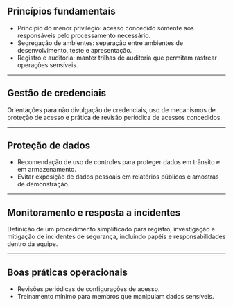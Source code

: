 ## Princípios fundamentais

- Princípio do menor privilégio: acesso concedido somente aos responsáveis pelo processamento necessário.
- Segregação de ambientes: separação entre ambientes de desenvolvimento, teste e apresentação.
- Registro e auditoria: manter trilhas de auditoria que permitam rastrear operações sensíveis.

---

## Gestão de credenciais

Orientações para não divulgação de credenciais, uso de mecanismos de proteção de acesso e prática de revisão periódica de acessos concedidos.

---

## Proteção de dados

- Recomendação de uso de controles para proteger dados em trânsito e em armazenamento.
- Evitar exposição de dados pessoais em relatórios públicos e amostras de demonstração.

---

## Monitoramento e resposta a incidentes

Definição de um procedimento simplificado para registro, investigação e mitigação de incidentes de segurança, incluindo papéis e responsabilidades dentro da equipe.

---

## Boas práticas operacionais

- Revisões periódicas de configurações de acesso.
- Treinamento mínimo para membros que manipulam dados sensíveis.
